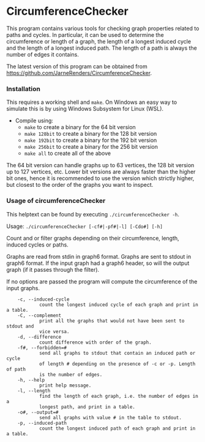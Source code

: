 # CircumferenceChecker
This program contains various tools for checking graph properties related to paths and cycles. In particular, it can be used to determine the circumference or length of a graph, the length of a longest induced cycle and the length of a longest induced path. The length of a path is always the number of edges it contains.

The latest version of this program can be obtained from <https://github.com/JarneRenders/CircumferenceChecker>.

### Installation

This requires a working shell and `make`. On Windows an easy way to simulate this is by using Windows Subsystem for Linux (WSL).

- Compile using: 
  * `make` to create a binary for the 64 bit version
  * `make 128bit` to create a binary for the 128 bit version
  * `make 192bit` to create a binary for the 192 bit version
  * `make 256bit` to create a binary for the 256 bit version
  * `make all` to create all of the above

The 64 bit version can handle graphs up to 63 vertices, the 128 bit version up to 127 vertices, etc.
Lower bit versions are always faster than the higher bit ones, hence it is recommended to use the version which strictly higher, but closest to the order of the graphs you want to inspect.


### Usage of circumferenceChecker

This helptext can be found by executing `./circumferenceChecker -h`.

Usage: `./circumferenceChecker [-cf#|-pf#|-l] [-Cdo#] [-h]`

Count and or filter graphs depending on their circumference, length, 
induced cycles or paths.

Graphs are read from stdin in graph6 format. Graphs are sent to stdout in
graph6 format. If the input graph had a graph6 header, so will the
output graph (if it passes through the filter).

If no options are passed the program will compute the circumference of
the input graphs.

```
    -c, --induced-cycle
            count the longest induced cycle of each graph and print in a table.
    -C, --complement
            print all the graphs that would not have been sent to stdout and
            vice versa.
    -d, --difference
            count difference with order of the graph.
    -f#, --forbidden=#
            send all graphs to stdout that contain an induced path or cycle
            of length # depending on the presence of -c or -p. Length of path
            is the number of edges.
    -h, --help
            print help message.
    -l, --length
            find the length of each graph, i.e. the number of edges in a
            longest path, and print in a table.
    -o#, --output=#
            send all graphs with value # in the table to stdout.
    -p, --induced-path
            count the longest induced path of each graph and print in a table.
```